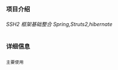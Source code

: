 ### 项目介绍 ###
###### SSH2 框架基础整合 Spring,Struts2,hibernate ######
#
### 详细信息 ###
#####
    主要使用



#####

